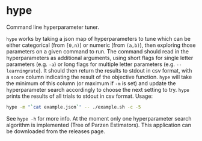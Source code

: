 # hype
Command line hyperparameter tuner.

`hype` works by taking a json map of hyperparameters to tune which can be either categorical (from `[0,n)`) or numeric (from `(a,b)`), then exploring those parameters on a given command to run. The command should read in the hyperparameters as additional arguments, using short flags for single letter parameters (e.g. `-a`) or long flags for multiple letter parameters (e.g. `--learningrate`). It should then return the results to stdout in csv format, with a `score` column indicating the result of the objective function. `hype` will take the minimum of this column (or maximum if `-m` is set) and update the hyperparameter search accordingly to choose the next setting to try. `hype` prints the results of all trials to stdout in csv format. Usage:
```bash
hype -m "`cat example.json`" -- ./example.sh -c -5
```

See `hype -h` for more info. At the moment only one hyperparameter search algorithm is implemented (Tree of Parzen Estimators). This application can be downloaded from the releases page.
